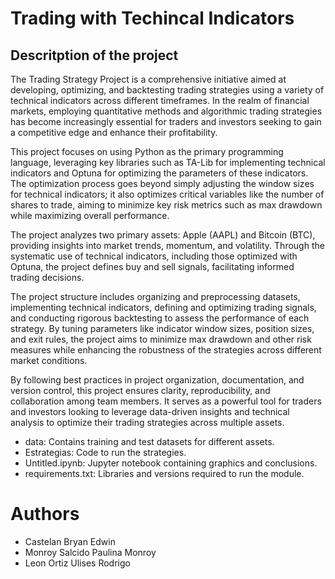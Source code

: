 # Trading with Techincal Indicators
## Descritption of the project
The Trading Strategy Project is a comprehensive initiative aimed at developing, optimizing, and backtesting trading strategies using a variety of technical indicators across different timeframes. In the realm of financial markets, employing quantitative methods and algorithmic trading strategies has become increasingly essential for traders and investors seeking to gain a competitive edge and enhance their profitability.

This project focuses on using Python as the primary programming language, leveraging key libraries such as TA-Lib for implementing technical indicators and Optuna for optimizing the parameters of these indicators. The optimization process goes beyond simply adjusting the window sizes for technical indicators; it also optimizes critical variables like the number of shares to trade, aiming to minimize key risk metrics such as max drawdown while maximizing overall performance.

The project analyzes two primary assets: Apple (AAPL) and Bitcoin (BTC), providing insights into market trends, momentum, and volatility. Through the systematic use of technical indicators, including those optimized with Optuna, the project defines buy and sell signals, facilitating informed trading decisions.

The project structure includes organizing and preprocessing datasets, implementing technical indicators, defining and optimizing trading signals, and conducting rigorous backtesting to assess the performance of each strategy. By tuning parameters like indicator window sizes, position sizes, and exit rules, the project aims to minimize max drawdown and other risk measures while enhancing the robustness of the strategies across different market conditions.

By following best practices in project organization, documentation, and version control, this project ensures clarity, reproducibility, and collaboration among team members. It serves as a powerful tool for traders and investors looking to leverage data-driven insights and technical analysis to optimize their trading strategies across multiple assets.


* data: Contains training and test datasets for different assets.
* Estrategias: Code to run the strategies.
* Untitled.ipynb: Jupyter notebook containing graphics and conclusions.
* requirements.txt: Libraries and versions required to run the module.


# Authors

* Castelan Bryan Edwin
* Monroy Salcido Paulina Monroy
* Leon Ortiz Ulises Rodrigo
